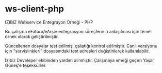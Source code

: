 # ws-client-php
IZIBIZ Webservice Entegrayon Örneği - PHP

Bu çalışma eFatura/eArşiv entegrasyon süreçlerinin anlaşılması için temel örnek olarak geliştirilmiştir.

Güncellenen dosyalar test edilmiş, çalıştığı kontrol edilmiştir.
Canlı versiyonu için "servislinkleri" dosyasındaki test adresleri değiştirilerek kullanılabilir.

İzibiz Develeper ekibinden yardım alınmıştır.
Çalışmaya emeği geçen Yaşar Güneş'e teşekkürler.


